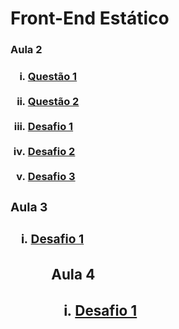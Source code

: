 # Front-End Estático

<h3>Aula 2<h3/>
<ol type = "i">
<li><a href = "https://mosilva.github.io/FrontEndEstatico/Exercicio/2/questao1.html"> Questão 1<a/></li>
<br/>
<li><a href = "https://mosilva.github.io/FrontEndEstatico/Exercicio/2/questao2"> Questão 2<a/></li>
<br/>
<li><a href = "https://mosilva.github.io/FrontEndEstatico/Desafio/2/Desafio1/Desafio1"> Desafio 1<a/></li>
<br/>
<li><a href= "https://mosilva.github.io/FrontEndEstatico/Desafio/2/Desafio2/Desafio2"> Desafio 2<a/></li>
<br/>
<li><a href = "https://mosilva.github.io/FrontEndEstatico/Desafio/2/Desafio3/Desafio3"> Desafio 3<a/></li>
</ol>
<h3>Aula 3<h3/>
<ol type = "i">
<li><a href = "https://mosilva.github.io/FrontEndEstatico/Desafio/3/Desafio3Aula3.html"> Desafio 1<a/></li>
<ol>
<h3>Aula 4<h3/>
<ol type = "i">
<li><a href = "https://mosilva.github.io/FrontEndEstatico/Desafio/4/index.html"> Desafio 1<a/></li>
<ol>
